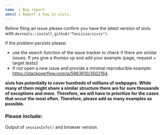 ```yaml
---
name  : Bug report
about : Report a bug in sivis.
---
```


Before filing an issue please confirm you have the latest version of sivis with `devtools::install_github("Toniiiio/sivis")`.

If the problem persists please:
- use the search function of the issue tracker to check if there are similar issues. If yes give a thumps up and add your example (page, request + target texts)!
- If not open a new issue and provide a minimal reproducible example: https://stackoverflow.com/a/5963610/3502164. 

**sivis has potentially to cover hundreds of millions of webpages. While many of them might share a similar structure there are for sure thousands of exceptions and more. Therefore, we will have to prioritize for the cases that occur the most often. Therefore, please add as many examples as possible.**


### Please include:

Output of `sessionInfo()` and  browser version.
